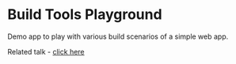 # Build Tools Playground

Demo app to play with various build scenarios of a simple web app.

Related talk - [click here](https://docs.google.com/presentation/d/132MLdeEa8wt1RnYD9DOZRRJ1Ofss0ZwYgmcZ0hTZDxk/edit?usp=sharing)